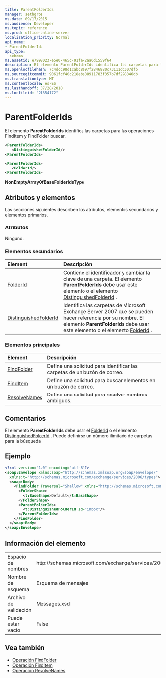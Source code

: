 ```yaml
---
title: ParentFolderIds
manager: sethgros
ms.date: 09/17/2015
ms.audience: Developer
ms.topic: reference
ms.prod: office-online-server
localization_priority: Normal
api_name:
- ParentFolderIds
api_type:
- schema
ms.assetid: e7998023-e5e0-465c-91fa-2aa6d1559f64
description: El elemento ParentFolderIds identifica las carpetas para las operaciones FindItem y FindFolder buscar.
ms.openlocfilehash: 7c4dcc98d1cabc8e97f2846880c73111dd307dfb
ms.sourcegitcommit: 9061fcf40c218ebe88911783f357b7df278846db
ms.translationtype: MT
ms.contentlocale: es-ES
ms.lasthandoff: 07/28/2018
ms.locfileid: "21354172"
---
```

# <a name="parentfolderids"></a>ParentFolderIds

El elemento **ParentFolderIds** identifica las carpetas para las operaciones FindItem y FindFolder buscar. 
  
```xml
<ParentFolderIds>
   <DistinguishedFolderId/>
<ParentFolderIds>
```

```xml
<ParentFolderIds>
   <FolderId/> 
<ParentFolderIds>
```

**NonEmptyArrayOfBaseFolderIdsType**

## <a name="attributes-and-elements"></a>Atributos y elementos

Las secciones siguientes describen los atributos, elementos secundarios y elementos primarios.
  
### <a name="attributes"></a>Atributos

Ninguno.
  
### <a name="child-elements"></a>Elementos secundarios

|**Element**|**Descripción**|
|:-----|:-----|
|[FolderId](folderid.md) <br/> |Contiene el identificador y cambiar la clave de una carpeta. El elemento **ParentFolderIds** debe usar este elemento o el elemento [DistinguishedFolderId](distinguishedfolderid.md) .  <br/> |
|[DistinguishedFolderId](distinguishedfolderid.md) <br/> |Identifica las carpetas de Microsoft Exchange Server 2007 que se pueden hacer referencia por su nombre. El elemento **ParentFolderIds** debe usar este elemento o el elemento [FolderId](folderid.md) .  <br/> |
   
### <a name="parent-elements"></a>Elementos principales

|**Element**|**Descripción**|
|:-----|:-----|
|[FindFolder](findfolder.md) <br/> |Define una solicitud para identificar las carpetas de un buzón de correo.  <br/> |
|[FindItem](finditem.md) <br/> |Define una solicitud para buscar elementos en un buzón de correo.  <br/> |
|[ResolveNames](resolvenames.md) <br/> |Define una solicitud para resolver nombres ambiguos.  <br/> |
   
## <a name="remarks"></a>Comentarios

El elemento **ParentFolderIds** debe usar el [FolderId](folderid.md) o el elemento [DistinguishedFolderId](distinguishedfolderid.md) . Puede definirse un número ilimitado de carpetas para la búsqueda. 
  
## <a name="example"></a>Ejemplo

```XML
<?xml version="1.0" encoding="utf-8"?>
<soap:Envelope xmlns:soap="http://schemas.xmlsoap.org/soap/envelope/"
  xmlns:t="http://schemas.microsoft.com/exchange/services/2006/types">
  <soap:Body>
    <FindFolder Traversal="Shallow" xmlns="http://schemas.microsoft.com/exchange/services/2006/messages">
      <FolderShape>
        <t:BaseShape>Default</t:BaseShape>
      </FolderShape>
      <ParentFolderIds>
        <t:DistinguishedFolderId Id="inbox"/>
      </ParentFolderIds>
    </FindFolder>
  </soap:Body>
</soap:Envelope>
```

## <a name="element-information"></a>Información del elemento

|||
|:-----|:-----|
|Espacio de nombres  <br/> |http://schemas.microsoft.com/exchange/services/2006/messages  <br/> |
|Nombre de esquema  <br/> |Esquema de mensajes  <br/> |
|Archivo de validación  <br/> |Messages.xsd  <br/> |
|Puede estar vacío  <br/> |False  <br/> |
   
## <a name="see-also"></a>Vea también

- [Operación FindFolder](findfolder-operation.md)  
- [Operación FindItem](finditem-operation.md) 
- [Operación ResolveNames](resolvenames-operation.md)


